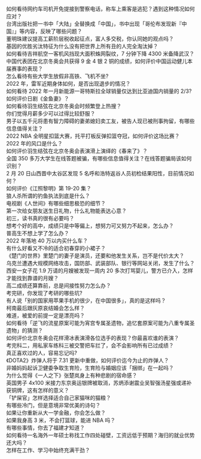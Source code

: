 如何看待网约车司机开免提接到警察电话，称车上乘客是逃犯？遇到这种情况如何应对？  
台湾出版社把一书中「大陆」全替换成「中国」，书中出现「哥伦布发现新『中国』」等内容，反映了哪些问题？  
董明珠建议提高工薪阶层税收起征点，富人多交税，你认同她的观点吗？  
基因的优胜劣汰特征为什么没有把世界上所有丑的人完全淘汰掉？  
如何看待吉祥航空一客机风挡现大面积蛛网裂纹，7 分钟下降 4300 米备降武汉？  
中国代表团在北京冬奥会共获得 9 金 4 银 2 铜的成绩，如何评价中国运动健儿本届赛事的表现？  
怎么看待有些大学生放假非高铁、飞机不坐?  
2022 年，雷军近期身体如何，是否出现退步的情况？  
如何看待 2022 年一月新能源一哥特斯拉全球销量仅达到比亚迪国内销量的 2/3?  
如何评价日剧《金鱼妻》？  
如何看待羽生结弦在北京冬奥会时频繁登上热搜？  
你们觉得月薪多少可以过得比较舒服？  
男子以五千元将患有智力障碍的妻弟媳妇卖工友，被告人现已被刑事拘留，有哪些信息值得关注？  
2022 NBA 全明星扣篮大赛，托平打板反弹扣篮夺冠，如何评价这场比赛？  
2022 年的风口是什么？  
如何评价羽生结弦在北京冬奥会表演滑上演绎的《春来了》？  
全国 350 多万大学生在线答题被骗，有哪些信息值得关注？在线答题骗局该如何识别？  
2 月 20 日山西晋中太谷区发现 5 名呼和浩特返谷人员初检结果阳性，目前情况如何？  
如何评价《江照黎明》第 19-20 集？  
狼人杀所谓的钓鱼执法到底是什么？  
电视剧《人世间》有哪些细思极恐的细节？  
第一次给女朋友送生日礼物，什么礼物能表达心意？  
初三，读书真的很有必要吗？  
想考个好的高中，成绩只是中等偏上，想努力可又努力不起来，怎么办？  
普高生不想上学了怎么办？  
2022 年落地 40 万以内买什么车？  
有什么好看又不冷的适合初春穿的小裙子？  
《楚门的世界》里楚门的妻子是演员，还要和他发生关系，岂不是代价太大？  
乌克兰遭遇大规模网络攻击，国防部、武装部队、银行等网站关闭，发生了什么？  
西安一女子花 1.9 万请的月嫂被发现一周内 20 多次打骂婴儿，警方已介入，怎样才能找到靠谱的月嫂？  
高二成绩还算靠前，总是间接性努力怎么办？  
考完研，你发现了考研的哪些坑?  
有人说「别的国家用苹果手机的很少，在中国很多」，真的是这样吗？  
柯南最后跟灰原哀结婚会怎么样？  
难道，被爱的前提一定是漂亮吗？  
如何看待「逆飞的流星原案可能为宵宫专属圣遗物，追忆套原案可能为八重专属圣遗物」的猜测？  
如何评价北京冬奥会花样滑冰表演滑各位选手的表现？你最喜欢谁的表演？  
考完科二，用私家车练科三被交警把车拦了，会不会影响所有已过成绩？  
真正喜欢过的人，容易忘记吗?  
《DOTA2》炸弹人将于 7.31 更新中重做，如何评价迄今为止的炸弹人？  
非婚妈妈起诉卫健委争取生育险，生育险与婚姻应该「捆绑」在一起吗？  
为什么觉得《一人之下》张楚岚身上有种悲剧的宿命感？  
英国男子 4x100 米接力东京奥运银牌被取消，苏炳添谢震业吴智强汤星强或递补获铜牌，这有怎样的意义？  
「铲屎官」怎样选择适合自己家猫咪的猫粮？  
有哪些冷门，但是意境非常优美的诗句？  
如果让你重新从大一学金融，你会怎么做？  
如果我身高 3 米，不会打篮球，能进 NBA 吗？  
有哪些事情，你去了福建才知道？  
如何看待一名海外一年硕士称找工作四处碰壁，工资远低于预期？海归的就业优势还大吗？  
怎样在工作、学习中始终充满干劲？  
